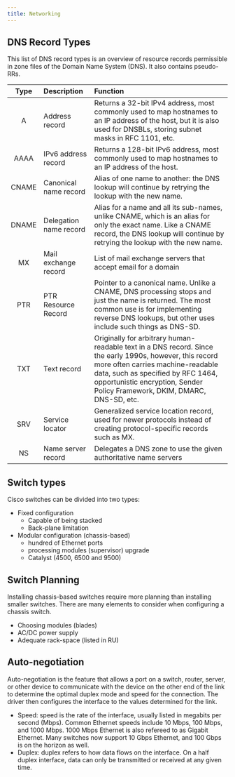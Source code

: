 ```yaml
---
title: Networking
---
```


## DNS Record Types

This list of DNS record types is an overview of resource records permissible in zone files of the
Domain Name System (DNS). It also contains pseudo-RRs.

| Type  | Description            | Function                                                                                                                                                                                                                                                        |
| :---: | :--------------------- | :-------------------------------------------------------------------------------------------------------------------------------------------------------------------------------------------------------------------------------------------------------------- |
|   A   | Address record         | Returns a 32-bit IPv4 address, most commonly used to map hostnames to an IP address of the host, but it is also used for DNSBLs, storing subnet masks in RFC 1101, etc.                                                                                         |
| AAAA  | IPv6 address record    | Returns a 128-bit IPv6 address, most commonly used to map hostnames to an IP address of the host.                                                                                                                                                               |
| CNAME | Canonical name record  | Alias of one name to another: the DNS lookup will continue by retrying the lookup with the new name.                                                                                                                                                            |
| DNAME | Delegation name record | Alias for a name and all its sub-names, unlike CNAME, which is an alias for only the exact name. Like a CNAME record, the DNS lookup will continue by retrying the lookup with the new name.                                                                    |
|  MX   | Mail exchange record   | List of mail exchange servers that accept email for a domain                                                                                                                                                                                                    |
|  PTR  | PTR Resource Record    | Pointer to a canonical name. Unlike a CNAME, DNS processing stops and just the name is returned. The most common use is for implementing reverse DNS lookups, but other uses include such things as DNS-SD.                                                     |
|  TXT  | Text record            | Originally for arbitrary human-readable text in a DNS record. Since the early 1990s, however, this record more often carries machine-readable data, such as specified by RFC 1464, opportunistic encryption, Sender Policy Framework, DKIM, DMARC, DNS-SD, etc. |
|  SRV  | Service locator        | Generalized service location record, used for newer protocols instead of creating protocol-specific records such as MX.                                                                                                                                         |
|  NS   | Name server record     | Delegates a DNS zone to use the given authoritative name servers                                                                                                                                                                                                |

## Switch types

Cisco switches can be divided into two types:

- Fixed configuration
  - Capable of being stacked
  - Back-plane limitation
- Modular configuration (chassis-based)
  - hundred of Ethernet ports
  - processing modules (supervisor) upgrade
  - Catalyst (4500, 6500 and 9500)

## Switch Planning

Installing chassis-based switches require more planning than installing smaller switches. There are many elements to consider when configuring a chassis switch.

- Choosing modules (blades)
- AC/DC power supply
- Adequate rack-space (listed in RU)

## Auto-negotiation

Auto-negotiation is the feature that allows a port on a switch, router, server, or other device to communicate with the device on the other end of the link to determine the optimal duplex mode and speed for the connection. The driver then configures the interface to the values determined for the link.

- Speed: speed is the rate of the interface, usually listed in megabits per second (Mbps). Common Ethernet speeds include 10 Mbps, 100 Mbps, and 1000 Mbps. 1000 Mbps Ethernet is also refereed to as Gigabit Ethernet. Many switches now support 10 Gbps Ethernet, and 100 Gbps is on the horizon as well.
- Duplex: duplex refers to how data flows on the interface. On a half duplex interface, data can only be transmitted or received at any given time.

